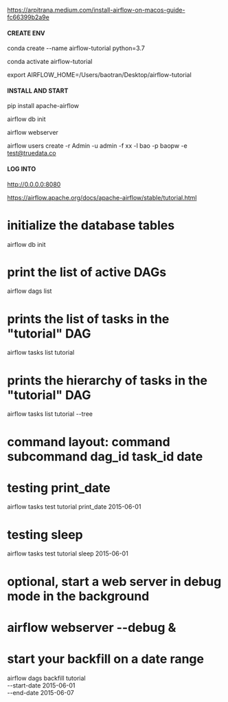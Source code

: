 https://arpitrana.medium.com/install-airflow-on-macos-guide-fc66399b2a9e

#### CREATE ENV
conda create --name airflow-tutorial python=3.7

conda activate airflow-tutorial

export AIRFLOW_HOME=/Users/baotran/Desktop/airflow-tutorial

#### INSTALL AND START
pip install apache-airflow

airflow db init

airflow webserver

airflow users create -r Admin -u admin -f xx -l bao -p baopw -e test@truedata.co

#### LOG INTO
http://0.0.0.0:8080

https://airflow.apache.org/docs/apache-airflow/stable/tutorial.html

# initialize the database tables
airflow db init

# print the list of active DAGs
airflow dags list

# prints the list of tasks in the "tutorial" DAG
airflow tasks list tutorial

# prints the hierarchy of tasks in the "tutorial" DAG
airflow tasks list tutorial --tree

# command layout: command subcommand dag_id task_id date

# testing print_date
airflow tasks test tutorial print_date 2015-06-01

# testing sleep
airflow tasks test tutorial sleep 2015-06-01

# optional, start a web server in debug mode in the background
# airflow webserver --debug &

# start your backfill on a date range
airflow dags backfill tutorial \
    --start-date 2015-06-01 \
    --end-date 2015-06-07

